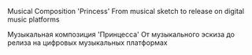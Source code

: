 Musical Composition 'Princess'
From musical sketch to release on digital music platforms

Музыкальная композиция 'Принцесса' 
От музыкального эскиза до релиза на цифровых музыкальных платформах
